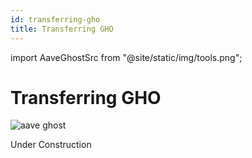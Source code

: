 ```yaml
---
id: transferring-gho
title: Transferring GHO
---
```


import AaveGhostSrc from "@site/static/img/tools.png";

# Transferring GHO

<div className="ghost-container">
  <img className="ghost-image" src={AaveGhostSrc} alt="aave ghost" />
</div>

<p>Under Construction</p>
